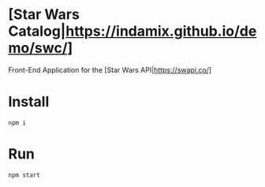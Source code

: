 # [Star Wars Catalog|https://indamix.github.io/demo/swc/]

Front-End Application for the [Star Wars API|https://swapi.co/]

# Install

```
npm i
```

# Run

```
npm start
```
